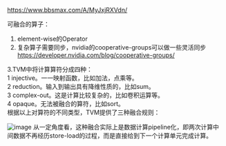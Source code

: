 https://www.bbsmax.com/A/MyJxjRXVdn/  

可融合的算子：   

1. element-wise的Operator  
2. 复杂算子需要同步，nvidia的cooperative-groups可以做一些灵活同步   
  https://developer.nvidia.com/blog/cooperative-groups/  

3.TVM中将计算算符分成四种：    
1 injective。一一映射函数，比如加法，点乘等。  
2 reduction。输入到输出具有降维性质的，比如sum。  
3 complex-out。这是计算比较复杂的，比如卷积运算等。  
4 opaque。无法被融合的算符，比如sort。  
根据以上对算符的不同类型，TVM提供了三种融合规则：  

![image](https://user-images.githubusercontent.com/20179983/223357919-a76ca61c-7cfe-40cf-b523-5b6addf1b0ae.png)
从一定角度看，这种融合实际上是数据计算pipeline化，即两次计算中间数据不再经历store-load的过程，而是直接给到下一个计算单元完成计算。  

